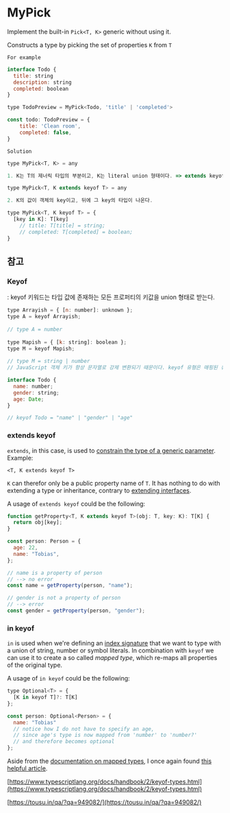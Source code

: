# MyPick

Implement the built-in `Pick<T, K>` generic without using it.

Constructs a type by picking the set of properties `K` from `T`

`For example`

```jsx
interface Todo {
  title: string
  description: string
  completed: boolean
}

type TodoPreview = MyPick<Todo, 'title' | 'completed'>

const todo: TodoPreview = {
    title: 'Clean room',
    completed: false,
}
```

`Solution`

```jsx
type MyPick<T, K> = any

1. K는 T의 제너릭 타입의 부분이고, K는 literal union 형태이다. => extends keyof 사용

type MyPick<T, K extends keyof T> = any

2. K의 값이 객체의 key이고, 뒤에 그 key의 타입이 나온다.

type MyPick<T, K keyof T> = {
  [key in K]: T[key]
	// title: T[title] = string;
	// completed: T[completed] = boolean;
} 
```

## 참고

### Keyof

: keyof 키워드는 타입 값에 존재하는 모든 프로퍼티의 키값을 union 형태로 받는다.

```jsx
type Arrayish = { [n: number]: unknown };
type A = keyof Arrayish;
    
// type A = number
 
type Mapish = { [k: string]: boolean };
type M = keyof Mapish;
    
// type M = string | number
// JavaScript 객체 키가 항상 문자열로 강제 변환되기 때문이다. keyof 유형은 매핑된 유형과 결합될 때 유용하다.

interface Todo {
  name: number;
  gender: string;
  age: Date;
}

// keyof Todo = "name" | "gender" | "age"
```

### extends keyof

`extends`, in this case, is used to [constrain the type of a generic parameter](https://www.typescriptlang.org/docs/handbook/2/generics.html#generic-constraints). Example:

`<T, K extends keyof T>`

`K` can therefor only be a public property name of `T`. It has nothing to do with extending a type or inheritance, contrary to [extending interfaces](https://www.typescriptlang.org/docs/handbook/2/objects.html#extending-types).

A usage of `extends keyof` could be the following:

```jsx
function getProperty<T, K extends keyof T>(obj: T, key: K): T[K] {
  return obj[key];
}

const person: Person = {
  age: 22,
  name: "Tobias",
};

// name is a property of person
// --> no error
const name = getProperty(person, "name");

// gender is not a property of person
// --> error
const gender = getProperty(person, "gender");
```

### in keyof

`in` is used when we're defining an [index signature](https://basarat.gitbook.io/typescript/type-system/index-signatures#declaring-an-index-signature) that we want to type with a union of string, number or symbol literals. In combination with `keyof` we can use it to create a so called *mapped type*, which re-maps all properties of the original type.

A usage of `in keyof` could be the following:

```jsx
type Optional<T> = { 
  [K in keyof T]?: T[K] 
};

const person: Optional<Person> = {
  name: "Tobias"
  // notice how I do not have to specify an age, 
  // since age's type is now mapped from 'number' to 'number?' 
  // and therefore becomes optional
};
```

Aside from the [documentation on mapped types](https://www.typescriptlang.org/docs/handbook/advanced-types.html#mapped-types), I once again found [this helpful article](https://mariusschulz.com/blog/mapped-types-in-typescript#modeling-object-freeze-with-mapped-types).

[https://www.typescriptlang.org/docs/handbook/2/keyof-types.html](https://www.typescriptlang.org/docs/handbook/2/keyof-types.html)

[https://tousu.in/qa/?qa=949082/](https://tousu.in/qa/?qa=949082/)